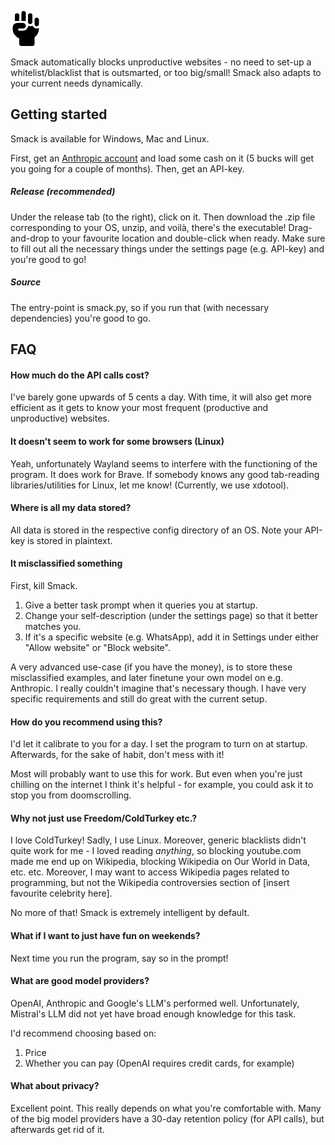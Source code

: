 ![Project Logo](images/icon.png)

Smack automatically blocks unproductive websites - no need to set-up a whitelist/blacklist that is outsmarted, or too big/small! Smack also adapts
to your current needs dynamically.

## Getting started

Smack is available for Windows, Mac and Linux.

First, get an [Anthropic account](https://console.anthropic.com/dashboard) and load some cash on it (5 bucks will get you going for a couple of months). Then, get an API-key.

##### Release (recommended)

Under the release tab (to the right), click on it. Then download the .zip file corresponding to your OS, unzip, and voilà, there's the executable! Drag-and-drop to your favourite location and double-click when ready. Make sure to fill out all the necessary things under the settings page (e.g. API-key) and you're good to go!

##### Source

The entry-point is smack.py, so if you run that (with necessary dependencies) you're good to go.

## FAQ

#### How much do the API calls cost?

I've barely gone upwards of 5 cents a day. With time, it will also get more efficient as it gets to know your most frequent (productive and unproductive) websites.

#### It doesn't seem to work for some browsers (Linux)

Yeah, unfortunately Wayland seems to interfere with the functioning of the program. It does work for Brave. If somebody knows any good tab-reading libraries/utilities for Linux, let me know! (Currently, we use xdotool).

#### Where is all my data stored?

All data is stored in the respective config directory of an OS. Note your API-key is stored in plaintext.

#### It misclassified something

First, kill Smack.

1. Give a better task prompt when it queries you at startup.
2. Change your self-description (under the settings page) so that it better matches you.
3. If it's a specific website (e.g. WhatsApp), add it in Settings under either "Allow website" or "Block website".

A very advanced use-case (if you have the money), is to store these misclassified examples, and later finetune your own model on e.g. Anthropic. I really couldn't imagine that's necessary though. I have very specific requirements and still do great with the current setup.

#### How do you recommend using this?

I'd let it calibrate to you for a day. I set the program to turn on at startup. Afterwards, for the sake of habit, don't mess with it!

Most will probably want to use this for work. But even when you're just chilling on the internet I think it's helpful - for example, you could ask it to stop you from doomscrolling.

#### Why not just use Freedom/ColdTurkey etc.?

I love ColdTurkey! Sadly, I use Linux. Moreover, generic blacklists didn't quite work for me - I loved reading _anything_, so blocking youtube.com made me end up on Wikipedia, blocking Wikipedia on Our World in Data, etc. etc. Moreover, I may want to access Wikipedia pages related to programming, but not the Wikipedia controversies section of [insert favourite celebrity here].

No more of that! Smack is extremely intelligent by default.

#### What if I want to just have fun on weekends?

Next time you run the program, say so in the prompt!

#### What are good model providers?

OpenAI, Anthropic and Google's LLM's performed well. Unfortunately, Mistral's LLM did not yet have broad enough knowledge for this task.

I'd recommend choosing based on:

1. Price
2. Whether you can pay (OpenAI requires credit cards, for example)

#### What about privacy?

Excellent point. This really depends on what you're comfortable with. Many of the big model providers have a 30-day retention policy (for API calls), but afterwards get rid of it.
